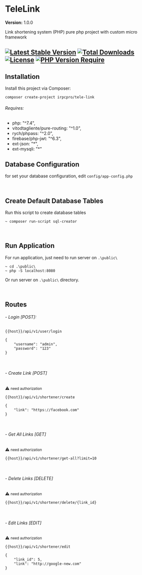 <h1>TeleLink</h1>

**Version:**
<span>1.0.0</span>

<p>Link shortening system (PHP) pure php project with custom micro framework</p>

[![Latest Stable Version](http://poser.pugx.org/irpcpro/tele-link/v)](https://packagist.org/packages/irpcpro/tele-link)
[![Total Downloads](http://poser.pugx.org/irpcpro/tele-link/downloads)](https://packagist.org/packages/irpcpro/tele-link)
[![License](http://poser.pugx.org/irpcpro/tele-link/license)](https://packagist.org/packages/irpcpro/tele-link)
[![PHP Version Require](http://poser.pugx.org/irpcpro/tele-link/require/php)](https://packagist.org/packages/irpcpro/tele-link)
----

<h2>Installation</h2>

Install this project via Composer:
```
composer create-project irpcpro/tele-link
```

<h6>Requires:</h6>

<ul>
    <li>php: "^7.4",</li>
    <li>vitodtagliente/pure-routing: "^1.0",</li>
    <li>rych/phpass: "^2.0",</li>
    <li>firebase/php-jwt: "^6.3",</li>
    <li>ext-json: "*",</li>
    <li>ext-mysqli: "*"</li>
</ul>

<h2>Database Configuration</h2>

for set your database configuration, edit `config/app-config.php`

<br/>

<h2>Create Default Database Tables</h2>

Run this script to create database tables
```
~ composer run-script sql-creator
```

<br/>

<h2>Run Application</h2>

For run application, just need to run server on `.\public\`
```
~ cd .\public\
~ php -S localhost:8080
```
Or run server on `.\public\` directory.

<br/>

<h2>Routes</h2>

<h6>- Login [POST]:</h6>

```
{{host}}/api/v1/user/login
```
```
{
    "username": "admin",
    "password": "123"
}
```

<br>

<h6>- Create Link [POST]</h6>

:warning: <small>need authorization</small>
```
{{host}}/api/v1/shortener/create
```
```
{
    "link": "https://facebook.com"
}
```

<br>

<h6>- Get All Links [GET]</h6>

:warning: <small>need authorization</small>
```
{{host}}/api/v1/shortener/get-all?limit=10
```

<br>

<h6>- Delete Links [DELETE]</h6>

:warning: <small>need authorization</small>
```
{{host}}/api/v1/shortener/delete/{link_id}
```

<br>

<h6>- Edit Links [EDIT]</h6>

:warning: <small>need authorization</small>
```
{{host}}/api/v1/shortener/edit
```
```
{
    "link_id": 5,
    "link": "http://google-new.com"
}
```
